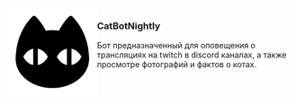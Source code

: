 <img align="left" width="159px" src="md/cat_icon.png">

<h3>CatBotNightly</h3>
Бот предназначенный для оповещения о трансляциях на twitch в discord каналах, а также просмотре фотографий и фактов о котах.